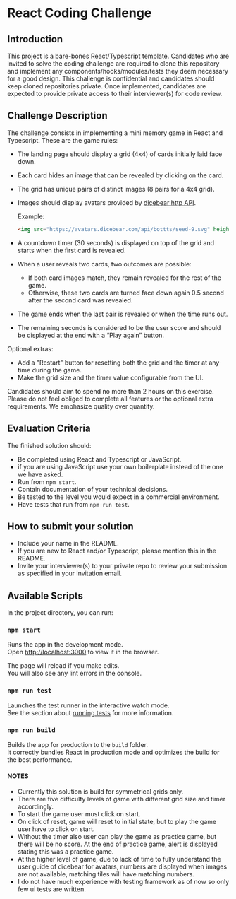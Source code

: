 # React Coding Challenge

## Introduction
This project is a bare-bones React/Typescript template. Candidates who are invited to solve the coding challenge are required to clone this repository and implement any components/hooks/modules/tests they deem necessary for a good design. This challenge is confidential and candidates should keep cloned repositories private. Once implemented, candidates are expected to provide private access to their interviewer(s) for code review.

## Challenge Description

The challenge consists in implementing a mini memory game in React and Typescript. These are the game rules:

-	The landing page should display a grid (4x4) of cards initially laid face down. 
-	Each card hides an image that can be revealed by clicking on the card.
-	The grid has unique pairs of distinct images (8 pairs for a 4x4 grid).
-	Images should display avatars provided by [dicebear http API](https://avatars.dicebear.com/docs/http-api). 

    Example:
    ``` html
    <img src="https://avatars.dicebear.com/api/bottts/seed-9.svg" height="auto" width={96} alt="Avatar" />
    ```
-	A countdown timer (30 seconds) is displayed on top of the grid and starts when the first card is revealed.
-	When a user reveals two cards, two outcomes are possible: 
    -   If both card images match, they remain revealed for the rest of the game.
    -   Otherwise, these two cards are turned face down again 0.5 second after the second card was revealed.
-	The game ends when the last pair is revealed or when the time runs out.
-	The remaining seconds is considered to be the user score and should be displayed at the end with a “Play again” button.

Optional extras:

-	Add a "Restart" button for resetting both the grid and the timer at any time during the game.
-	Make the grid size and the timer value configurable from the UI.

Candidates should aim to spend no more than 2 hours on this exercise. Please do
not feel obliged to complete all features or the optional extra requirements. We
emphasize quality over quantity.

## Evaluation Criteria

The finished solution should:

- Be completed using React and Typescript or JavaScript. 
- if you are using JavaScript use your own boilerplate instead of the one we have asked. 
- Run from `npm start`.
- Contain documentation of your technical decisions.
- Be tested to the level you would expect in a commercial environment.
- Have tests that run from `npm run test`.

## How to submit your solution

- Include your name in the README.
- If you are new to React and/or Typescript, please mention this in the README.
- Invite your interviewer(s) to your private repo to review your submission as specified in your invitation email.

## Available Scripts

In the project directory, you can run:

### `npm start`

Runs the app in the development mode.\
Open [http://localhost:3000](http://localhost:3000) to view it in the browser.

The page will reload if you make edits.\
You will also see any lint errors in the console.

### `npm run test`

Launches the test runner in the interactive watch mode.\
See the section about [running tests](https://facebook.github.io/create-react-app/docs/running-tests) for more information.

### `npm run build`

Builds the app for production to the `build` folder.\
It correctly bundles React in production mode and optimizes the build for the best performance.


#### NOTES
- Currently this solution is build for symmetrical grids only.
- There are five difficulty levels of game with different grid size and timer accordingly.
- To start the game user must click on start. 
- On click of reset, game will reset to initial state, but to play the game user have to click on start.
- Without the timer also user can play the game as practice game, but there will be no score. At the end of practice game, alert is displayed stating this was a practice game.
- At the higher level of game, due to lack of time to fully understand the user guide of dicebear for avatars, numbers are displayed when images are not available, matching tiles will have matching numbers. 
- I do not have much experience with testing framework as of now so only few ui tests are written. 

